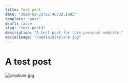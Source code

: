 ```yaml
---
title: Test post
date: "2020-02-23T22:40:32.169Z"
template: "post"
draft: false
slug: "test-post3"
description: "A test post for this personal website."
socialImage: "/media/airplane.jpg"
---
```


# A test post

![airplane.jpg](/media/airplane.jpg)
